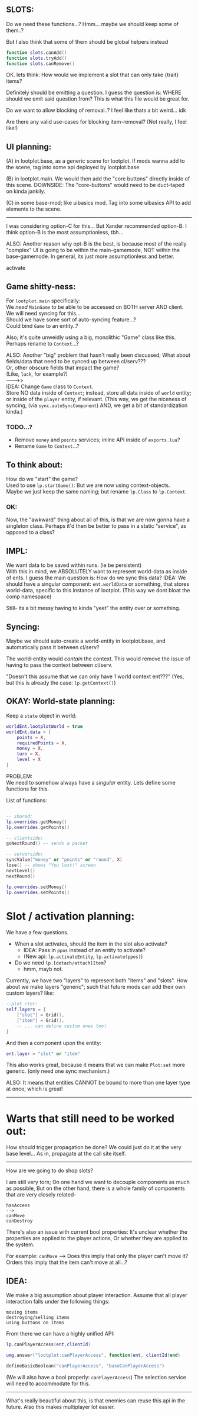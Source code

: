 

## SLOTS:
Do we need these functions...?
Hmm... maybe we should keep some of them..?

But I also think that some of them should be global helpers instead
```lua
function slots.canAdd()
function slots.tryAdd()
function slots.canRemove()
```

OK.
lets think: How would we implement a slot that can only take {trait} items?

Definitely should be emitting a question.
I guess the question is:
WHERE should we emit said question from?
This is what this file would be great for.

Do we want to allow blocking of removal..?
I feel like thats a bit weird... idk

Are there any valid use-cases for blocking item-removal?
(Not really, I feel like!)




## UI planning:
(A)  in lootplot.base, as a generic scene for lootplot.
If mods wanna add to the scene, tag into some api deployed by lootplot.base

(B)  in lootplot.main. We would then add the "core buttons" directly inside of this scene.
DOWNSIDE: The "core-buttons" would need to be duct-taped on kinda jankily.

(C)  in some base-mod; like uibasics mod.
Tag into some uibasics API to add elements to the scene.

---

I was considering option-C for this...
But Xander recommended option-B.
I think option-B is the most assumptionless, tbh...

ALSO: Another reason why opt-B is the best, is because most of the really
"complex" UI is going to be within the main-gamemode, NOT within the base-gamemode.
In general, its just more assumptionless and better.



activate



## Game shitty-ness:
For `lootplot.main` specifically:  
We *need* `MainGame` to be able to be accessed on BOTH server AND client.
We will need syncing for this...   
Should we have some sort of auto-syncing feature...?  
Could bind `Game` to an entity..?  

Also; it's quite unweidly using a big, monolithic "Game" class like this.
Perhaps rename to `Context`...?

ALSO: Another "big" problem that hasn't really been discussed;
What about fields/data that need to be synced up between cl/serv???  
Or, other obscure fields that impact the game?  
(Like, `luck`, for example?)  
--->>  
IDEA: Change `Game` class to `Context`.  
Store NO data inside of `Context`; instead, store all data inside of `world`
entity; or inside of the `player` entity, if relevant.
(This way, we get the niceness of syncing, (via `sync.autoSyncComponent`)
AND, we get a bit of standardization kinda.)

### TODO...?
- Remove `money` and `points` services; inline API inside of `exports.lua`?
- Rename `Game` to `Context`...?

## To think about:
How do we "start" the game?  
Used to use `lp.startGame()`: But we are now using context-objects.  
Maybe we just keep the same naming; but rename `lp.Class` to `lp.Context`.

### OK:
Now, the "awkward" thing about all of this, is that we are now gonna
have a singleton class.
Perhaps it'd then be better to pass in a static "service", 
as opposed to a class?

## IMPL:
We want data to be saved within runs. (ie be persistent)  
With this in mind, we ABSOLUTELY want to represent world-data as inside 
of ents.
I guess the main question is:
How do we sync this data?
IDEA:  We should have a singular component: `ent.worldData` or something,
that stores world-data, specific to this instance of lootplot.
(This way we dont bloat the comp namespace)

Still- its a bit messy having to kinda "yeet" the entity over or something.


## Syncing:
Maybe we should auto-create a world-entity in lootplot.base, 
and automatically pass it between cl/serv?

The world-entity would *contain* the context.
This would remove the issue of having to pass the context between cl/serv.

"Doesn't this assume that we can only have 1 world context ent???"
(Yes, but this is already the case: `lp.getContext()`)







## OKAY: World-state planning:
Keep a `state` object in world:
```lua
worldEnt.lootplotWorld = true
worldEnt.data = {
    points = X,
    requiredPoints = X,
    money = X,
    turn = X,
    level = X
}
```

PROBLEM:  
We need to somehow always have a *singular* entity.
Lets define some functions for this.

List of functions:
```lua

-- shared:
lp.overrides.getMoney()
lp.overrides.getPoints()

-- clientside:
goNextRound() -- sends a packet

-- serverside:
syncValue("money" or "points" or "round", X)
lose() -- shows "You lost!" screen
nextLevel()
nextRound()

lp.overrides.setMoney()
lp.overrides.setPoints()

```





# Slot / activation planning:
We have a few questions.

- When a slot activates, should the item in the slot also activate?
    - IDEA: Pass in `ppos` instead of an entity to activate?
    - (New api: `lp.activateEntity`, `lp.activate(ppos)`)
- Do we need `lp.[detach/attach]Item`?
    - hmm, mayb not.

Currently, we have two "layers" to represent both "items" and "slots".
How about we make layers "generic"; such that future mods can add their
own custom layers?
like:
```lua
--plot ctor:
self.layers = {
    ["slot"] = Grid(),
    ["item"] = Grid(),
    -- ... can define custom ones too!
}
```
And then a component upon the entity:
```lua
ent.layer = "slot" or "item"
```

This also works great, because it means that we can make `Plot:set` more generic. (only need one sync mechanism.)

ALSO:
It means that entities CANNOT be bound to more than one layer type at once,
which is great!



-------------


# Warts that still need to be worked out:

How should trigger propagation be done?
We could just do it at the very base level...
As in, propagate at the call site itself.


----------


How are we going to do shop slots?

I am still very torn;
On one hand we want to decouple components as much as possible,
But on the other hand, there is a whole family of components that are very closely related-
```
hasAccess
-->
canMove
canDestroy
```

There's also an issue with current bool properties:
It's unclear whether the properties are applied to the player actions,
Or whether they are applied to the system.

For example:
`canMove` -->
Does this imply that only the player can't move it?
Orders this imply that the item can't move at all...?





## IDEA:
We make a big assumption about player interaction.
Assume that all player interaction falls under the following things:
```
moving items
destroying/selling items
using buttons on items
```

From there we can have a highly unified API:
```lua
lp.canPlayerAccess(ent,clientId)

umg.answer("lootplot:canPlayerAccess", function(ent, clientId)end)

defineBasicBoolean("canPlayerAccess", "baseCanPlayerAccess")
```

(We will also have a bool properly: `canPlayerAccess`)
The selection service will need to accommodate for this.

---

What's really beautiful about this, is that enemies can reuse this api in the future.
Also this makes multiplayer lot easier.







